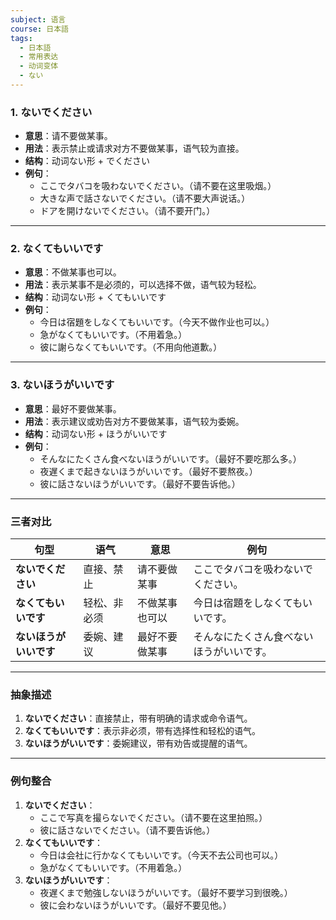 ```yaml
---
subject: 语言
course: 日本語
tags:
  - 日本語
  - 常用表达
  - 动词变体
  - ない
---
```

### 1. **ないでください**

- **意思**：请不要做某事。
- **用法**：表示禁止或请求对方不要做某事，语气较为直接。
- **结构**：动词ない形 + でください
- **例句**：
    - ここでタバコを吸わないでください。（请不要在这里吸烟。）
    - 大きな声で話さないでください。（请不要大声说话。）
    - ドアを開けないでください。（请不要开门。）

---

### 2. **なくてもいいです**

- **意思**：不做某事也可以。
- **用法**：表示某事不是必须的，可以选择不做，语气较为轻松。
- **结构**：动词ない形 + くてもいいです
- **例句**：
    - 今日は宿題をしなくてもいいです。（今天不做作业也可以。）
    - 急がなくてもいいです。（不用着急。）
    - 彼に謝らなくてもいいです。（不用向他道歉。）

---

### 3. **ないほうがいいです**

- **意思**：最好不要做某事。
- **用法**：表示建议或劝告对方不要做某事，语气较为委婉。
- **结构**：动词ない形 + ほうがいいです
- **例句**：
    - そんなにたくさん食べないほうがいいです。（最好不要吃那么多。）
    - 夜遅くまで起きないほうがいいです。（最好不要熬夜。）
    - 彼に話さないほうがいいです。（最好不要告诉他。）

---

### 三者对比

|**句型**|**语气**|**意思**|**例句**|
|---|---|---|---|
|**ないでください**|直接、禁止|请不要做某事|ここでタバコを吸わないでください。|
|**なくてもいいです**|轻松、非必须|不做某事也可以|今日は宿題をしなくてもいいです。|
|**ないほうがいいです**|委婉、建议|最好不要做某事|そんなにたくさん食べないほうがいいです。|

---

### 抽象描述

1. **ないでください**：直接禁止，带有明确的请求或命令语气。
2. **なくてもいいです**：表示非必须，带有选择性和轻松的语气。
3. **ないほうがいいです**：委婉建议，带有劝告或提醒的语气。

---

### 例句整合

1. **ないでください**：
    - ここで写真を撮らないでください。（请不要在这里拍照。）
    - 彼に話さないでください。（请不要告诉他。）
2. **なくてもいいです**：
    - 今日は会社に行かなくてもいいです。（今天不去公司也可以。）
    - 急がなくてもいいです。（不用着急。）
3. **ないほうがいいです**：
    - 夜遅くまで勉強しないほうがいいです。（最好不要学习到很晚。）
    - 彼に会わないほうがいいです。（最好不要见他。）
